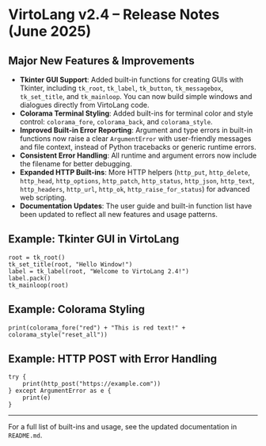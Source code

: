 # VirtoLang v2.4 – Release Notes (June 2025)

## Major New Features & Improvements

- **Tkinter GUI Support**: Added built-in functions for creating GUIs with Tkinter, including `tk_root`, `tk_label`, `tk_button`, `tk_messagebox`, `tk_set_title`, and `tk_mainloop`. You can now build simple windows and dialogues directly from VirtoLang code.
- **Colorama Terminal Styling**: Added built-ins for terminal color and style control: `colorama_fore`, `colorama_back`, and `colorama_style`.
- **Improved Built-in Error Reporting**: Argument and type errors in built-in functions now raise a clear `ArgumentError` with user-friendly messages and file context, instead of Python tracebacks or generic runtime errors.
- **Consistent Error Handling**: All runtime and argument errors now include the filename for better debugging.
- **Expanded HTTP Built-ins**: More HTTP helpers (`http_put`, `http_delete`, `http_head`, `http_options`, `http_patch`, `http_status`, `http_json`, `http_text`, `http_headers`, `http_url`, `http_ok`, `http_raise_for_status`) for advanced web scripting.
- **Documentation Updates**: The user guide and built-in function list have been updated to reflect all new features and usage patterns.

## Example: Tkinter GUI in VirtoLang
```vlang
root = tk_root()
tk_set_title(root, "Hello Window!")
label = tk_label(root, "Welcome to VirtoLang 2.4!")
label.pack()
tk_mainloop(root)
```

## Example: Colorama Styling
```vlang
print(colorama_fore("red") + "This is red text!" + colorama_style("reset_all"))
```

## Example: HTTP POST with Error Handling
```vlang
try {
    print(http_post("https://example.com"))
} except ArgumentError as e {
    print(e)
}
```

---

For a full list of built-ins and usage, see the updated documentation in `README.md`.

